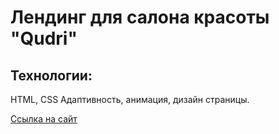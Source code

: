 # Лендинг для салона красоты "Qudri"

## Технологии:
HTML, CSS
Адаптивность, анимация, дизайн страницы.

<a href="http://qudri.info.ru">Ссылка на сайт</a>
